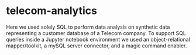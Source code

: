 # telecom-analytics

Here we used solely SQL to perform data analysis on synthetic data representing a customer database of a Telecom company. To support SQL queries inside a Jupyter notebook environment we used an object-relational mapper/toolkit, a mySQL server connector, and a magic command enabler.
